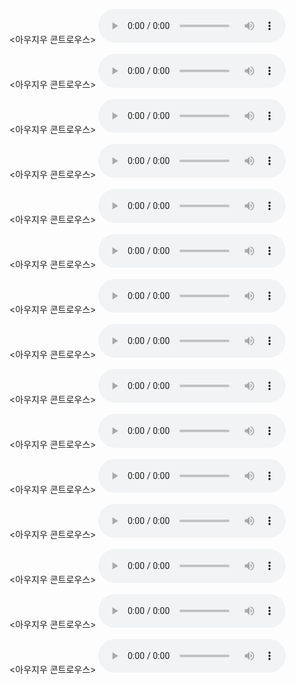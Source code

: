<아우지우 콘트로우스>
<audio controls>
<source src="https://bafybeibmh3f454nfk3qjv3yef6vvaowpimcai3ann23kzpjvs2xa33brum.ipfs.dweb.link/Michael%20Bociurkiw%20-%20Digital%20Pandemic/Digital%20Pandemic%20-%20COVID-19%20-%20How%20Tech%20Went%20from%20Bad%20to%20Good.m4b" type="audio/mpeg">
<source src="https://bafybeibmh3f454nfk3qjv3yef6vvaowpimcai3ann23kzpjvs2xa33brum.ipfs.dweb.link/Michael%20Bociurkiw%20-%20Digital%20Pandemic/Digital%20Pandemic%20-%20COVID-19%20-%20How%20Tech%20Went%20from%20Bad%20to%20Good.m4b" type="audio/mpeg">
</아우지우>
</audio>

<아우지우 콘트로우스>
<audio controls>
<source src="https://bafybeihlwtg5mlngqa3l7qs2n2p6ij6wmuqqfmdndsx3kplen5h64xhclq.ipfs.dweb.link/Parmy%20Olson%20-%20We%20Are%20Anonymous%20(Audiobook)%20-%20%5BMP3%5D/We%20Are%20Anonymous.mp3" type="audio/mpeg">
<source src="https://bafybeihlwtg5mlngqa3l7qs2n2p6ij6wmuqqfmdndsx3kplen5h64xhclq.ipfs.dweb.link/Parmy%20Olson%20-%20We%20Are%20Anonymous%20(Audiobook)%20-%20%5BMP3%5D/We%20Are%20Anonymous.mp3" type="audio/mpeg">
</아우지우>
</audio>

<아우지우 콘트로우스>
<audio controls>
<source src="https://bafybeiffqwhhns3fbnhvfq2tjoixlqllukhoaxqcufzwijvkxtrn7qtzxa.ipfs.dweb.link/Electronic%20Dreams%20How%201980s%20Britain%20Learned%20to%20Love%20the%20Computer.m4b" type="audio/mpeg">
<source src="https://bafybeiffqwhhns3fbnhvfq2tjoixlqllukhoaxqcufzwijvkxtrn7qtzxa.ipfs.dweb.link/Electronic%20Dreams%20How%201980s%20Britain%20Learned%20to%20Love%20the%20Computer.m4b" type="audio/mpeg">
</아우지우>
</audio>

<아우지우 콘트로우스>
<audio controls>
<source src="https://bafybeiffqwhhns3fbnhvfq2tjoixlqllukhoaxqcufzwijvkxtrn7qtzxa.ipfs.dweb.link/Laurent%20Richard,%20Sandrine%20Rigaud-Pegasus/Pegasus%20How%20a%20Spy%20in%20Your%20Pocket%20Threatens%20A.mp3" type="audio/mpeg">
<source src="https://bafybeiffqwhhns3fbnhvfq2tjoixlqllukhoaxqcufzwijvkxtrn7qtzxa.ipfs.dweb.link/Laurent%20Richard,%20Sandrine%20Rigaud-Pegasus/Pegasus%20How%20a%20Spy%20in%20Your%20Pocket%20Threatens%20A.mp3" type="audio/mpeg">
</아우지우>
</audio>

<아우지우 콘트로우스>
<audio controls>
<source src="https://bafybeiffqwhhns3fbnhvfq2tjoixlqllukhoaxqcufzwijvkxtrn7qtzxa.ipfs.dweb.link/Steven%20Levy%20-%20Hackers/Hackers%20-%20Heroes%20of%20the%20Computer%20Revolution%20-%2025th%20Anniversary%20Edition.m4b" type="audio/mpeg">
<source src="https://bafybeiffqwhhns3fbnhvfq2tjoixlqllukhoaxqcufzwijvkxtrn7qtzxa.ipfs.dweb.link/Steven%20Levy%20-%20Hackers/Hackers%20-%20Heroes%20of%20the%20Computer%20Revolution%20-%2025th%20Anniversary%20Edition.m4b" type="audio/mpeg">
</아우지우>
</audio>

<아우지우 콘트로우스>
<audio controls>
<source src="https://bafybeiffqwhhns3fbnhvfq2tjoixlqllukhoaxqcufzwijvkxtrn7qtzxa.ipfs.nftstorage.link/Sara%20Wachter-Boettcher-Technically%20Wrong/Technically%20Wrong%20Sexist%20Apps%2C%20Biased%20Algorithms%2C%20and%20Other%20Threats%20of%20Toxic%20Tech.m4b" type="audio/mpeg">
<source src="https://bafybeiffqwhhns3fbnhvfq2tjoixlqllukhoaxqcufzwijvkxtrn7qtzxa.ipfs.nftstorage.link/Sara%20Wachter-Boettcher-Technically%20Wrong/Technically%20Wrong%20Sexist%20Apps%2C%20Biased%20Algorithms%2C%20and%20Other%20Threats%20of%20Toxic%20Tech.m4b" type="audio/mpeg">
</아우지우>
</audio>

<아우지우 콘트로우스>
<audio controls>
<source src="https://bafybeiciwkm3wk6gwb24hobsf5skio2lyzijfqw5ovo22eku4bb6zp7n3a.ipfs.dweb.link/?filename=Hacking_for_Dummies_7th_Edition.mp3" type="audio/mpeg">
<source src="https://bafybeiciwkm3wk6gwb24hobsf5skio2lyzijfqw5ovo22eku4bb6zp7n3a.ipfs.dweb.link/?filename=Hacking_for_Dummies_7th_Edition.mp3" type="audio/mpeg">
</아우지우>
</audio>

<아우지우 콘트로우스>
<audio controls>
<source src="https://bafybeihkra3ieeap4x67hqtzeowlgvkzi6jwoyxzlft3gybr3pz5aozx3a.ipfs.dweb.link/?filename=Blockchain+Chicken+Farm.mp3" type="audio/mpeg">
<source src="https://bafybeihkra3ieeap4x67hqtzeowlgvkzi6jwoyxzlft3gybr3pz5aozx3a.ipfs.dweb.link/?filename=Blockchain+Chicken+Farm.mp3" type="audio/mpeg">
</아우지우>
</audio>

<아우지우 콘트로우스>
<audio controls>
<source src="https://bafybeicnhywcl4cstpg3hfr2t3lz5pmnck5lwd6v7z5utcgwaxawdcqm7q.ipfs.dweb.link/?filename=The+Smart+Wife+Why+Siri%2C+Alexa%2C+and+Other+Smart+Home+Devices+Need+a+Feminist+Reboot.mp3" type="audio/mpeg">
<source src="https://bafybeicnhywcl4cstpg3hfr2t3lz5pmnck5lwd6v7z5utcgwaxawdcqm7q.ipfs.dweb.link/?filename=The+Smart+Wife+Why+Siri%2C+Alexa%2C+and+Other+Smart+Home+Devices+Need+a+Feminist+Reboot.mp3" type="audio/mpeg">
</아우지우>
</audio>

<아우지우 콘트로우스>
<audio controls>
<source src="https://bafybeicaphckkk2xam3ejf3r7tppk3fanoig7k3xfokobffwu4wc565xp4.ipfs.dweb.link/?filename=Nina+Jankowicz-How+to+be+a+Woman+Online.mp3" type="audio/mpeg">
<source src="https://bafybeicaphckkk2xam3ejf3r7tppk3fanoig7k3xfokobffwu4wc565xp4.ipfs.dweb.link/?filename=Nina+Jankowicz-How+to+be+a+Woman+Online.mp3" type="audio/mpeg">
</아우지우>
</audio>

<아우지우 콘트로우스>
<audio controls>
<source src="https://bafybeibfnfn5mgezcy7wlfttrwbjoxvko3oy7mfdsfchbsk5cwi4ivhmnq.ipfs.dweb.link/?filename=Darknet+A+Beginners+Guide+to+Staying+Anonymous+Online.mp3" type="audio/mpeg">
<source src="https://bafybeibfnfn5mgezcy7wlfttrwbjoxvko3oy7mfdsfchbsk5cwi4ivhmnq.ipfs.dweb.link/?filename=Darknet+A+Beginners+Guide+to+Staying+Anonymous+Online.mp3" type="audio/mpeg">
</아우지우>
</audio>

<아우지우 콘트로우스>
<audio controls>
<source src="https://bafybeichbzoxp45ppnemv6t5xxtdz4vlulxiz6pk5bgc65mef6h5nab7ke.ipfs.dweb.link/?filename=Phishing+Dark+Waters+The+Offensive+and+Defensive+Sides+of+Malicious+E-mails.m4b" type="audio/mpeg">
<source src="https://bafybeichbzoxp45ppnemv6t5xxtdz4vlulxiz6pk5bgc65mef6h5nab7ke.ipfs.dweb.link/?filename=Phishing+Dark+Waters+The+Offensive+and+Defensive+Sides+of+Malicious+E-mails.m4b" type="audio/mpeg">
</아우지우>
</audio>

<아우지우 콘트로우스>
<audio controls>
<source src="https://bafybeib6o3ml4yd2dkobneolekzzrj4yzqoscvphr24x3g4im55rp4z36m.ipfs.dweb.link/?filename=Scott+J.+Shapiro+-+Fancy+Bear+Goes+Phshng.m4b" type="audio/mpeg">
<source src="https://bafybeib6o3ml4yd2dkobneolekzzrj4yzqoscvphr24x3g4im55rp4z36m.ipfs.dweb.link/?filename=Scott+J.+Shapiro+-+Fancy+Bear+Goes+Phshng.m4b" type="audio/mpeg">
</아우지우>
</audio>

<아우지우 콘트로우스>
<audio controls>
<source src="https://bafybeigy6v4i2pwrywio4b6mxwilsoympeo4xpdj67o7mepxebloj577cm.ipfs.dweb.link/?filename=Brian+Merchant+-+The+One+Device.mp3" type="audio/mpeg">
<source src="https://bafybeigy6v4i2pwrywio4b6mxwilsoympeo4xpdj67o7mepxebloj577cm.ipfs.dweb.link/?filename=Brian+Merchant+-+The+One+Device.mp3" type="audio/mpeg">
</아우지우>
</audio>

<아우지우 콘트로우스>
<audio controls>
<source src="https://bafybeibpu2hyx3x7d733bup6wirswrqon2d7rhoypnlk2p222gyz5nm2xu.ipfs.dweb.link/?filename=Max+Fisher+-+The+Chaos+Machine+-+Peter+Ganim.m4b" type="audio/mpeg">
<source src="https://bafybeibpu2hyx3x7d733bup6wirswrqon2d7rhoypnlk2p222gyz5nm2xu.ipfs.dweb.link/?filename=Max+Fisher+-+The+Chaos+Machine+-+Peter+Ganim.m4b" type="audio/mpeg">
</아우지우>
</audio>
